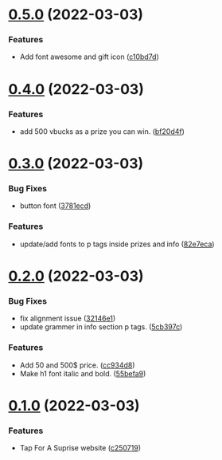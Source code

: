 # [0.5.0](https://github.com/KendallDoesCoding/tap-for-a-suprise/compare/v0.4.0...v0.5.0) (2022-03-03)


### Features

* Add font awesome and gift icon ([c10bd7d](https://github.com/KendallDoesCoding/tap-for-a-suprise/commit/c10bd7db07f965503a5d6015ab686a4926f0f96d))



# [0.4.0](https://github.com/KendallDoesCoding/tap-for-a-suprise/compare/v0.3.0...v0.4.0) (2022-03-03)


### Features

* add 500 vbucks as a prize you can win. ([bf20d4f](https://github.com/KendallDoesCoding/tap-for-a-suprise/commit/bf20d4fb48a158e6a6962708881a21c422b32deb))



# [0.3.0](https://github.com/KendallDoesCoding/tap-for-a-suprise/compare/v0.2.0...v0.3.0) (2022-03-03)


### Bug Fixes

* button font ([3781ecd](https://github.com/KendallDoesCoding/tap-for-a-suprise/commit/3781ecdd1d78fadfbf23e54d919e6aec7643f26c))


### Features

* update/add fonts to p tags inside prizes and info ([82e7eca](https://github.com/KendallDoesCoding/tap-for-a-suprise/commit/82e7ecac4ad3ee70c824054cb919c9f285ef4e34))



# [0.2.0](https://github.com/KendallDoesCoding/tap-for-a-suprise/compare/v0.1.0...v0.2.0) (2022-03-03)


### Bug Fixes

* fix alignment issue ([32146e1](https://github.com/KendallDoesCoding/tap-for-a-suprise/commit/32146e186fe9509681765af7c9c979be32a49f24))
* update grammer in info section p tags. ([5cb397c](https://github.com/KendallDoesCoding/tap-for-a-suprise/commit/5cb397c61ff54f92eb64800b405812fbb9ff1463))


### Features

* Add 50 and 500$ price. ([cc934d8](https://github.com/KendallDoesCoding/tap-for-a-suprise/commit/cc934d81539f0a1a4f9f9735addc7091f9873fd4))
* Make h1 font italic and bold. ([55befa9](https://github.com/KendallDoesCoding/tap-for-a-suprise/commit/55befa9a9d32acb8160410b334519141471354af))



# [0.1.0](https://github.com/KendallDoesCoding/tap-for-a-suprise/compare/c250719bc4331f3c940fd599b74f5c6519d1c253...v0.1.0) (2022-03-03)


### Features

* Tap For A Suprise website ([c250719](https://github.com/KendallDoesCoding/tap-for-a-suprise/commit/c250719bc4331f3c940fd599b74f5c6519d1c253))



